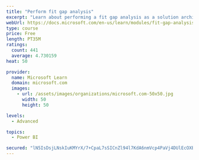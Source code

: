 ```yaml
---
title: "Perform fit gap analysis"
excerpt: "Learn about performing a fit gap analysis as a solution architect for Dynamics 365 and Microsoft Power Platform."
webUrl: https://docs.microsoft.com/en-us/learn/modules/fit-gap-analysis/
type: course
price: Free
length: PT35M
ratings:
  count: 441
  average: 4.730159
heat: 50

provider:
  name: Microsoft Learn
  domain: microsoft.com
  images:
    - url: /assets/images/organizations/microsoft.com-50x50.jpg
      width: 50
      height: 50

levels:
  - Advanced

topics:
  - Power BI

secured: "lN5IsDsjLNskIuKMYrX/7+CpaL7sSICnZl94l7KdA6nmVcp4PaVj4DUlEcOXB5IZ89Ydev/mtYeJfseKhCeE4qemZBx/d5qH/wSaZ9S2/cun9Rge3+csvyeuObINJYZmgwaI1ONzFVi35NB1QTzaBJdGXQzjN66RLl30X6enQt7kIUJBF6/z0cKXM1g9Jp7vaAuCgfbkVb/LMaVRO+zmjv0d7OG9us1bydPHoihfiWUGdI2aypuUbUIPSgRrR5BYn+i9hekz6KoxlWpbW9Vl+hbWHTWsEWaovUqwdkceqTk5MIS+qnI2NjKgCkz7qYIP3jsDZc8HBsONd2K9tFVrvKjCsusXSHmiyo75EDc73LUmx7o8GLwBG/brSiCz+F62YCZ7EpFxQLHZ7FBPUVWnmMpaktbIUlUu0xxZufgcQqw=;w7/PKAiIUBKTAxLvIP2OGA=="
---
```


